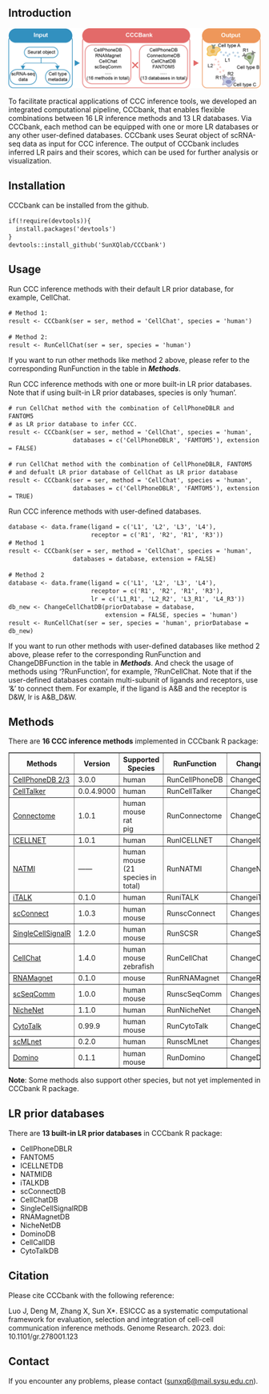 Introduction
------------
![](https://github.com/SunXQlab/CCCbank/blob/main/CCCbank.png)

To facilitate practical applications of CCC inference tools, we
developed an integrated computational pipeline, CCCbank, that enables
flexible combinations between 16 LR inference methods and 13 LR
databases. Via CCCbank, each method can be equipped with one or more LR
databases or any other user-defined databases. CCCbank uses Seurat
object of scRNA-seq data as input for CCC inference. The output of
CCCbank includes inferred LR pairs and their scores, which can be used
for further analysis or visualization.

Installation
------------

CCCbank can be installed from the github.

    if(!require(devtools)){
      install.packages('devtools')
    }
    devtools::install_github('SunXQlab/CCCbank')

Usage
-----

Run CCC inference methods with their default LR prior database, for
example, CellChat.

    # Method 1:
    result <- CCCbank(ser = ser, method = 'CellChat', species = 'human')

    # Method 2:
    result <- RunCellChat(ser = ser, species = 'human')

If you want to run other methods like method 2 above, please refer to
the corresponding RunFunction in the table in ***Methods***.

Run CCC inference methods with one or more built-in LR prior databases.
Note that if using built-in LR prior databases, species is only ‘human’.

    # run CellChat method with the combination of CellPhoneDBLR and FANTOM5 
    # as LR prior database to infer CCC.
    result <- CCCbank(ser = ser, method = 'CellChat', species = 'human', 
                      databases = c('CellPhoneDBLR', 'FAMTOM5'), extension = FALSE)

    # run CellChat method with the combination of CellPhoneDBLR, FANTOM5 
    # and defualt LR prior database of CellChat as LR prior database
    result <- CCCbank(ser = ser, method = 'CellChat', species = 'human', 
                      databases = c('CellPhoneDBLR', 'FAMTOM5'), extension = TRUE)

Run CCC inference methods with user-defined databases.

    database <- data.frame(ligand = c('L1', 'L2', 'L3', 'L4'),
                           receptor = c('R1', 'R2', 'R1', 'R3'))
    # Method 1
    result <- CCCbank(ser = ser, method = 'CellChat', species = 'human', 
                      databases = database, extension = FALSE)

    # Method 2
    database <- data.frame(ligand = c('L1', 'L2', 'L3', 'L4'),
                           receptor = c('R1', 'R2', 'R1', 'R3'),
                           lr = c('L1_R1', 'L2_R2', 'L3_R1', 'L4_R3'))
    db_new <- ChangeCellChatDB(priorDatabase = database, 
                               extension = FALSE, species = 'human')
    result <- RunCellChat(ser = ser, species = 'human', priorDatabase = db_new)

If you want to run other methods with user-defined databases like method
2 above, please refer to the corresponding RunFunction and
ChangeDBFunction in the table in ***Methods***. And check the usage of
methods using ‘?RunFunction’, for example, ?RunCellChat. Note that if
the user-defined databases contain multi-subunit of ligands and
receptors, use ‘&’ to connect them. For example, if the ligand is A&B
and the receptor is D&W, lr is A&B\_D&W.

Methods
-------

There are **16 CCC inference methods** implemented in CCCbank R package:

<body>
<table border="1" cellspacing="1" width="800">
<thead>
<tr>
<th>
Methods
</th>
<th>
Version
</th>
<th>
Supported Species
</th>
<th>
RunFunction
</th>
<th>
ChangeDBFunction
</th>
</tr>
</thead>
<tbody>
<tr class="even-row">
<td>
<a href="https://github.com/ventolab/CellphoneDB">CellPhoneDB 2/3</a>
</td>
<td>
3.0.0
</td>
<td>
human
</td>
<td>
RunCellPhoneDB
</td>
<td>
ChangeCellPhoneDB
</td>
</tr>
<tr>
<td>
<a href="https://github.com/arc85/celltalker">CellTalker</a>
</td>
<td>
0.0.4.9000
</td>
<td>
human
</td>
<td>
RunCellTalker
</td>
<td>
ChangeCellTalkerDB
</td>
</tr>
<tr class="even-row">
<td>
<a href="https://github.com/msraredon/Connectome">Connectome</a>
</td>
<td>
1.0.1
</td>
<td>
human<br>mouse</br>rat</br>pig</br>
</td>
<td>
RunConnectome
</td>
<td>
ChangeConnectomeDB
</td>
</tr>
<tr>
<td>
<a href="https://github.com/soumelis-lab/ICELLNET">ICELLNET</a>
</td>
<td>
1.0.1
</td>
<td>
human
</td>
<td>
RunICELLNET
</td>
<td>
ChangeICELLNETDB
</td>
</tr>
<tr class="even-row">
<td>
<a href="https://github.com/asrhou/NATMI">NATMI</a>
</td>
<td>
——
</td>
<td>
human<br>mouse</br>(21 species in total)</br>
</td>
<td>
RunNATMI
</td>
<td>
ChangeNATMIDB
</td>
</tr>
<tr>
<td>
<a href="https://github.com/Coolgenome/iTALK">iTALK</a>
</td>
<td>
0.1.0
</td>
<td>
human
</td>
<td>
RuniTALK
</td>
<td>
ChangeiTALKDB
</td>
</tr>
<tr class="even-row">
<td>
<a href="https://github.com/JonETJakobsson/scConnect">scConnect</a>
</td>
<td>
1.0.3
</td>
<td>
human<br>mouse</br>
</td>
<td>
RunscConnect
</td>
<td>
ChangescConnectDB
</td>
</tr>
<tr>
<td>
<a href="https://github.com/SCA-IRCM/SingleCellSignalR">SingleCellSignalR</a>
</td>
<td>
1.2.0
</td>
<td>
human<br>mouse</br>
</td>
<td>
RunSCSR
</td>
<td>
ChangeSCSRDB
</td>
</tr>
<tr class="even-row">
<td>
<a href="https://github.com/sqjin/CellChat">CellChat</a>
</td>
<td>
1.4.0
</td>
<td>
human<br>mouse</br>zebrafish</br>
</td>
<td>
RunCellChat
</td>
<td>
ChangeCellChatDB
</td>
</tr>
<tr>
<td>
<a href="https://github.com/veltenlab/rnamagnet">RNAMagnet</a>
</td>
<td>
0.1.0
</td>
<td>
mouse
</td>
<td>
RunRNAMagnet
</td>
<td>
ChangeRNAMagnetDB
</td>
</tr>
<tr class="even-row">
<td>
<a href="https://gitlab.com/sysbiobig/scseqcomm">scSeqComm</a>
</td>
<td>
1.0.0
</td>
<td>
human<br>mouse</br>
</td>
<td>
RunscSeqComm
</td>
<td>
ChangescSeqCommDB
</td>
</tr>
<tr>
<td>
<a href="https://github.com/saeyslab/nichenetr">NicheNet</a>
</td>
<td>
1.1.0
</td>
<td>
human
</td>
<td>
RunNicheNet
</td>
<td>
ChangeNicheNetDB
</td>
</tr>
<tr class="even-row">
<td>
<a href="https://github.com/tanlabcode/CytoTalk">CytoTalk</a>
</td>
<td>
0.99.9
</td>
<td>
human<br>mouse</br>
</td>
<td>
RunCytoTalk
</td>
<td>
ChangeCytoTalkDB
</td>
</tr>
<tr>
<td>
<a href="https://github.com/SunXQlab/scMLnet2.0">scMLnet</a>
</td>
<td>
0.2.0
</td>
<td>
human
</td>
<td>
RunscMLnet
</td>
<td>
ChangescMLnetDB
</td>
</tr>
<tr class="even-row">
<td>
<a href="https://github.com/Elisseeff-Lab/domino">Domino</a>
</td>
<td>
0.1.1
</td>
<td>
human<br>mouse</br>
</td>
<td>
RunDomino
</td>
<td>
ChangeDominoDB
</td>
</tr>
</tbody>
</table>
</body>

**Note**: Some methods also support other species, but not yet
implemented in CCCbank R package.

LR prior databases
------------------

There are **13 built-in LR prior databases** in CCCbank R package:

-   CellPhoneDBLR
-   FANTOM5
-   ICELLNETDB
-   NATMIDB
-   iTALKDB
-   scConnectDB
-   CellChatDB
-   SingleCellSignalRDB
-   RNAMagnetDB
-   NicheNetDB
-   DominoDB
-   CellCallDB
-   CytoTalkDB


Citation
------------

Please cite CCCbank with the following reference:

Luo J, Deng M, Zhang X, Sun X*. ESICCC as a systematic computational framework for evaluation, selection and integration of cell-cell communication inference methods. Genome Research. 2023. doi: 10.1101/gr.278001.123


## Contact  
If you encounter any problems, please contact (sunxq6@mail.sysu.edu.cn).
